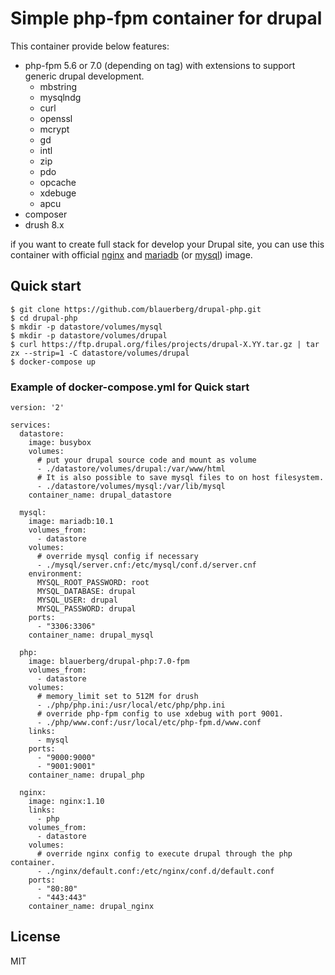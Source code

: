# Simple php-fpm container for drupal

This container provide below features:
  - php-fpm 5.6 or 7.0 (depending on tag) with extensions to support generic drupal development.
    - mbstring
    - mysqlndg
    - curl
    - openssl
    - mcrypt
    - gd
    - intl
    - zip
    - pdo
    - opcache
    - xdebuge
    - apcu
  - composer
  - drush 8.x

if you want to create full stack for develop your Drupal site, you can use this container with official [nginx](https://hub.docker.com/_/nginx) and [mariadb](https://hub.docker.com/_/mariadb) (or [mysql](https://hub.docker.com/_/mysql)) image.

## Quick start
```
$ git clone https://github.com/blauerberg/drupal-php.git
$ cd drupal-php
$ mkdir -p datastore/volumes/mysql
$ mkdir -p datastore/volumes/drupal
$ curl https://ftp.drupal.org/files/projects/drupal-X.YY.tar.gz | tar zx --strip=1 -C datastore/volumes/drupal
$ docker-compose up
```

### Example of docker-compose.yml for Quick start
``` 
version: '2'

services:
  datastore:
    image: busybox
    volumes:
      # put your drupal source code and mount as volume
      - ./datastore/volumes/drupal:/var/www/html
      # It is also possible to save mysql files to on host filesystem.
      - ./datastore/volumes/mysql:/var/lib/mysql
    container_name: drupal_datastore

  mysql:
    image: mariadb:10.1
    volumes_from:
      - datastore
    volumes:
      # override mysql config if necessary
      - ./mysql/server.cnf:/etc/mysql/conf.d/server.cnf
    environment:
      MYSQL_ROOT_PASSWORD: root
      MYSQL_DATABASE: drupal
      MYSQL_USER: drupal
      MYSQL_PASSWORD: drupal
    ports:
      - "3306:3306"
    container_name: drupal_mysql

  php:
    image: blauerberg/drupal-php:7.0-fpm
    volumes_from:
      - datastore
    volumes:
      # memory_limit set to 512M for drush
      - ./php/php.ini:/usr/local/etc/php/php.ini
      # override php-fpm config to use xdebug with port 9001.
      - ./php/www.conf:/usr/local/etc/php-fpm.d/www.conf
    links:
      - mysql
    ports:
      - "9000:9000"
      - "9001:9001"
    container_name: drupal_php

  nginx:
    image: nginx:1.10
    links:
      - php
    volumes_from:
      - datastore
    volumes:
      # override nginx config to execute drupal through the php container.
      - ./nginx/default.conf:/etc/nginx/conf.d/default.conf
    ports:
      - "80:80"
      - "443:443"
    container_name: drupal_nginx
```

## License

MIT
